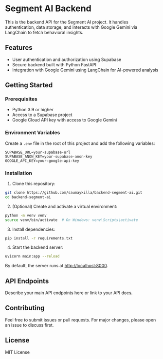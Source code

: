 
# Segment AI Backend

This is the backend API for the Segment AI project. It handles authentication, data storage, and interacts with Google Gemini via LangChain to fetch behavioral insights.

## Features

- User authentication and authorization using Supabase  
- Secure backend built with Python FastAPI  
- Integration with Google Gemini using LangChain for AI-powered analysis  

## Getting Started

### Prerequisites

- Python 3.9 or higher  
- Access to a Supabase project  
- Google Cloud API key with access to Google Gemini  

### Environment Variables

Create a `.env` file in the root of this project and add the following variables:

```env
SUPABASE_URL=your-supabase-url
SUPABASE_ANON_KEY=your-supabase-anon-key
GOOGLE_API_KEY=your-google-api-key
```

### Installation

1. Clone this repository:

```bash
git clone https://github.com/saumaykilla/backend-segment-ai.git
cd backend-segment-ai
```

2. (Optional) Create and activate a virtual environment:

```bash
python -m venv venv
source venv/bin/activate  # On Windows: venv\Scripts\activate
```

3. Install dependencies:

```bash
pip install -r requirements.txt
```

4. Start the backend server:

```bash
uvicorn main:app --reload
```

By default, the server runs at [http://localhost:8000](http://localhost:8000).

## API Endpoints

Describe your main API endpoints here or link to your API docs.

## Contributing

Feel free to submit issues or pull requests. For major changes, please open an issue to discuss first.

## License

MIT License
